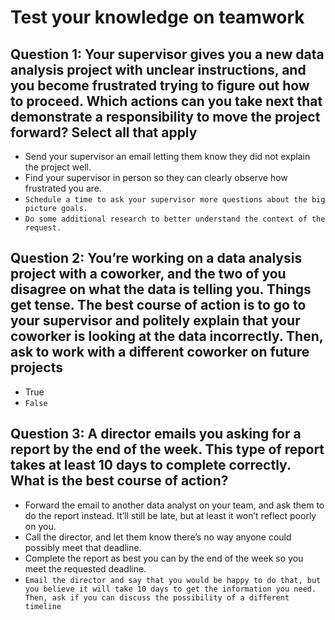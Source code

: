 # Test your knowledge on teamwork

## Question 1: Your supervisor gives you a new data analysis project with unclear instructions, and you become frustrated trying to figure out how to proceed. Which actions can you take next that demonstrate a responsibility to move the project forward? Select all that apply

- Send your supervisor an email letting them know they did not explain the project well.
- Find your supervisor in person so they can clearly observe how frustrated you are.
- `Schedule a time to ask your supervisor more questions about the big picture goals.`
- `Do some additional research to better understand the context of the request.`

## Question 2: You’re working on a data analysis project with a coworker, and the two of you disagree on what the data is telling you. Things get tense. The best course of action is to go to your supervisor and politely explain that your coworker is looking at the data incorrectly. Then, ask to work with a different coworker on future projects

- True
- `False`

## Question 3: A director emails you asking for a report by the end of the week. This type of report takes at least 10 days to complete correctly. What is the best course of action?

- Forward the email to another data analyst on your team, and ask them to do the report instead. It’ll still be late, but at least it won’t reflect poorly on you.
- Call the director, and let them know there’s no way anyone could possibly meet that deadline.
- Complete the report as best you can by the end of the week so you meet the requested deadline.
- `Email the director and say that you would be happy to do that, but you believe it will take 10 days to get the information you need. Then, ask if you can discuss the possibility of a different timeline`
